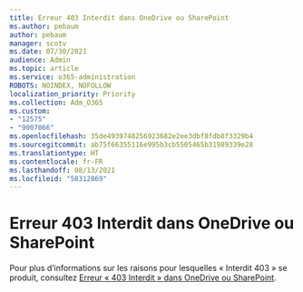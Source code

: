 ```yaml
---
title: Erreur 403 Interdit dans OneDrive ou SharePoint
ms.author: pebaum
author: pebaum
manager: scotv
ms.date: 07/30/2021
audience: Admin
ms.topic: article
ms.service: o365-administration
ROBOTS: NOINDEX, NOFOLLOW
localization_priority: Priority
ms.collection: Adm_O365
ms.custom:
- "12575"
- "9007066"
ms.openlocfilehash: 35de4939748256923682e2ee3dbf8fdb8f3329b4
ms.sourcegitcommit: ab75f66355116e995b3cb5505465b31989339e28
ms.translationtype: HT
ms.contentlocale: fr-FR
ms.lasthandoff: 08/13/2021
ms.locfileid: "58312869"
---
```

# <a name="403-forbidden-error-on-onedrive-or-sharepoint"></a>Erreur 403 Interdit dans OneDrive ou SharePoint

Pour plus d’informations sur les raisons pour lesquelles « Interdit 403 »  se produit, consultez [Erreur « 403 Interdit » dans OneDrive ou SharePoint](https://docs.microsoft.com/sharepoint/troubleshoot/sharing-and-permissions/error-403-forbidden).